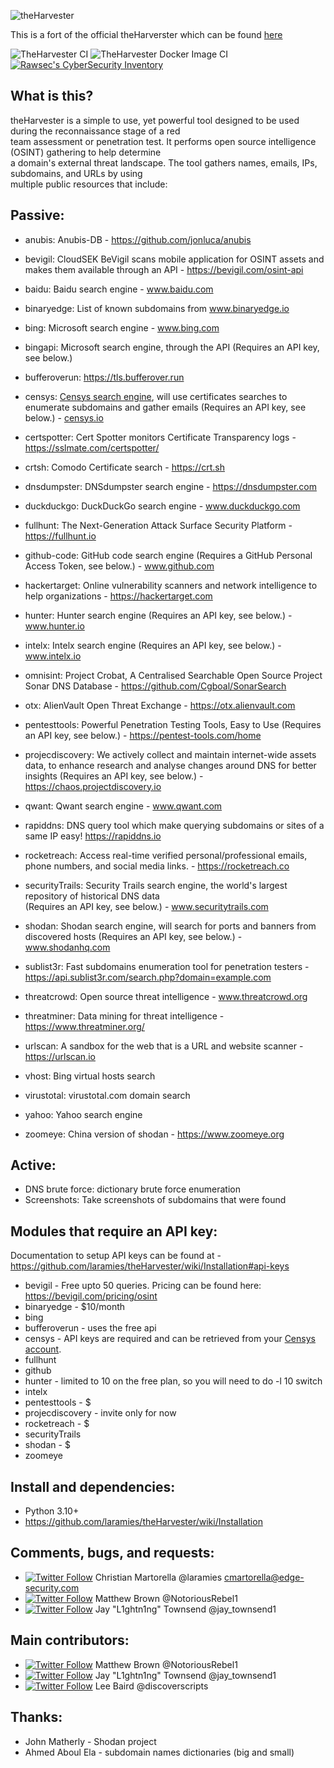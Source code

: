 ![theHarvester](https://github.com/laramies/theHarvester/blob/master/theHarvester-logo.png)

This is a fort of the official theHarverster which can be found [here](https://github.com/laramies/theHarvester)

![TheHarvester CI](https://github.com/laramies/theHarvester/workflows/TheHarvester%20Python%20CI/badge.svg) ![TheHarvester Docker Image CI](https://github.com/laramies/theHarvester/workflows/TheHarvester%20Docker%20Image%20CI/badge.svg)
[![Rawsec's CyberSecurity Inventory](https://inventory.raw.pm/img/badges/Rawsec-inventoried-FF5050_flat_without_logo.svg)](https://inventory.raw.pm/)

What is this?
-------------
theHarvester is a simple to use, yet powerful tool designed to be used during the reconnaissance stage of a red<br>
team assessment or penetration test. It performs open source intelligence (OSINT) gathering to help determine<br>
a domain's external threat landscape. The tool gathers names, emails, IPs, subdomains, and URLs by using<br>
multiple public resources that include:<br>

Passive:
--------
* anubis: Anubis-DB - https://github.com/jonluca/anubis

* bevigil: CloudSEK BeVigil scans mobile application for OSINT assets and makes them available through an API - https://bevigil.com/osint-api

* baidu: Baidu search engine - www.baidu.com

* binaryedge: List of known subdomains from www.binaryedge.io

* bing: Microsoft search engine - www.bing.com

* bingapi: Microsoft search engine, through the API (Requires an API key, see below.)

* bufferoverun: https://tls.bufferover.run

* censys: [Censys search engine](https://search.censys.io/), will use certificates searches to enumerate subdomains and gather emails (Requires an API key, see below.) - [censys.io](https://censys.io/)

* certspotter: Cert Spotter monitors Certificate Transparency logs - https://sslmate.com/certspotter/

* crtsh: Comodo Certificate search - https://crt.sh

* dnsdumpster: DNSdumpster search engine - https://dnsdumpster.com

* duckduckgo: DuckDuckGo search engine - www.duckduckgo.com

* fullhunt: The Next-Generation Attack Surface Security Platform - https://fullhunt.io

* github-code: GitHub code search engine (Requires a GitHub Personal Access Token, see below.) - www.github.com

* hackertarget: Online vulnerability scanners and network intelligence to help organizations - https://hackertarget.com

* hunter: Hunter search engine (Requires an API key, see below.) - www.hunter.io

* intelx: Intelx search engine (Requires an API key, see below.) - www.intelx.io

* omnisint: Project Crobat, A Centralised Searchable Open Source Project Sonar DNS Database - https://github.com/Cgboal/SonarSearch

* otx: AlienVault Open Threat Exchange - https://otx.alienvault.com

* pentesttools: Powerful Penetration Testing Tools, Easy to Use (Requires an API key, see below.) - https://pentest-tools.com/home

* projecdiscovery: We actively collect and maintain internet-wide assets data,
  to enhance research and analyse changes around DNS for better insights (Requires an API key, see below.) - https://chaos.projectdiscovery.io

* qwant: Qwant search engine - www.qwant.com

* rapiddns: DNS query tool which make querying subdomains or sites of a same IP easy! https://rapiddns.io

* rocketreach: Access real-time verified personal/professional emails, phone numbers, and social media links. - https://rocketreach.co

* securityTrails: Security Trails search engine, the world's largest repository of historical DNS data<br>
  (Requires an API key, see below.) - www.securitytrails.com

* shodan: Shodan search engine, will search for ports and banners from discovered hosts (Requires an API key, see below.) - www.shodanhq.com

* sublist3r: Fast subdomains enumeration tool for penetration testers - https://api.sublist3r.com/search.php?domain=example.com

* threatcrowd: Open source threat intelligence - www.threatcrowd.org

* threatminer: Data mining for threat intelligence - https://www.threatminer.org/

* urlscan: A sandbox for the web that is a URL and website scanner - https://urlscan.io

* vhost: Bing virtual hosts search

* virustotal: virustotal.com domain search

* yahoo: Yahoo search engine

* zoomeye: China version of shodan - https://www.zoomeye.org


Active:
-------
* DNS brute force: dictionary brute force enumeration
* Screenshots: Take screenshots of subdomains that were found

Modules that require an API key:
--------------------------------
Documentation to setup API keys can be found at - https://github.com/laramies/theHarvester/wiki/Installation#api-keys

* bevigil - Free upto 50 queries. Pricing can be found here: https://bevigil.com/pricing/osint
* binaryedge - $10/month
* bing
* bufferoverun - uses the free api
* censys - API keys are required and can be retrieved from your [Censys account](https://search.censys.io/account/api).
* fullhunt
* github
* hunter - limited to 10 on the free plan, so you will need to do -l 10 switch
* intelx
* pentesttools - $
* projecdiscovery - invite only for now
* rocketreach - $
* securityTrails
* shodan - $
* zoomeye

Install and dependencies:
-------------------------
* Python 3.10+
* https://github.com/laramies/theHarvester/wiki/Installation


Comments, bugs, and requests:
-----------------------------
* [![Twitter Follow](https://img.shields.io/twitter/follow/laramies.svg?style=social&label=Follow)](https://twitter.com/laramies) Christian Martorella @laramies
  cmartorella@edge-security.com
* [![Twitter Follow](https://img.shields.io/twitter/follow/NotoriousRebel1.svg?style=social&label=Follow)](https://twitter.com/NotoriousRebel1) Matthew Brown @NotoriousRebel1
* [![Twitter Follow](https://img.shields.io/twitter/follow/jay_townsend1.svg?style=social&label=Follow)](https://twitter.com/jay_townsend1) Jay "L1ghtn1ng" Townsend @jay_townsend1


Main contributors:
------------------
* [![Twitter Follow](https://img.shields.io/twitter/follow/NotoriousRebel1.svg?style=social&label=Follow)](https://twitter.com/NotoriousRebel1) Matthew Brown @NotoriousRebel1
* [![Twitter Follow](https://img.shields.io/twitter/follow/jay_townsend1.svg?style=social&label=Follow)](https://twitter.com/jay_townsend1) Jay "L1ghtn1ng" Townsend @jay_townsend1
* [![Twitter Follow](https://img.shields.io/twitter/follow/discoverscripts.svg?style=social&label=Follow)](https://twitter.com/discoverscripts) Lee Baird @discoverscripts


Thanks:
-------
* John Matherly - Shodan project
* Ahmed Aboul Ela - subdomain names dictionaries (big and small)
